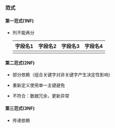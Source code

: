 ### 范式

#### 第一范式(1NF)

* 列不能再分

  | 字段名1 | 字段名2 | 字段名3 | 字段名4 |
  | :-----: | :-----: | :-----: | :-----: |
  |         |         |         |         |

#### 第二范式(2NF)

* 部分依赖（组合关键字对非关键字产生决定性影响）

* 重新定义使用单一主键避免
* 不符合：数据冗余，更新异常

#### 第三范式(3NF)

* 传递依赖

